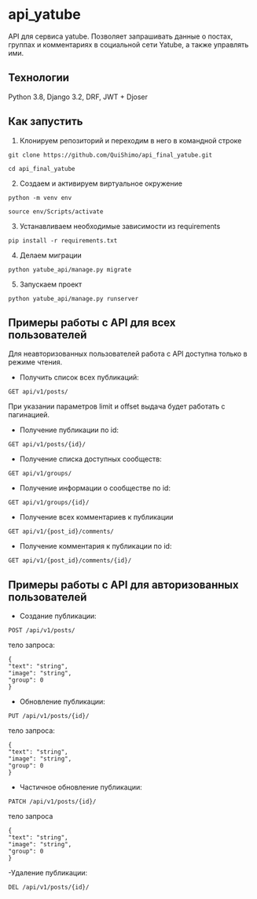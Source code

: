 # api_yatube
API для сервиса yatube. Позволяет запрашивать данные о постах, группах и комментариях в социальной сети Yatube, а также управлять ими.
## Технологии
Python 3.8, Django 3.2, DRF, JWT + Djoser
## Как запустить
1. Клонируем репозиторий и переходим в него в командной строке

```
git clone https://github.com/QuiShimo/api_final_yatube.git
```

```
cd api_final_yatube
```

2. Создаем и активируем виртуальное окружение

```
python -m venv env
```

```
source env/Scripts/activate
```

3. Устанавливаем необходимые зависимости из requirements

```
pip install -r requirements.txt
```

4. Делаем миграции

```
python yatube_api/manage.py migrate
```

5. Запускаем проект

```
python yatube_api/manage.py runserver
```
## Примеры работы с API для всех пользователей
Для неавторизованных пользователей работа с API доступна только в режиме чтения.
- Получить список всех публикаций:
```
GET api/v1/posts/
```
При указании параметров limit и offset выдача будет работать с пагинацией.
- Получение публикации по id:
``` 
GET api/v1/posts/{id}/
```
- Получение списка доступных сообществ:
```
GET api/v1/groups/
```
- Получение информации о сообществе по id:
```
GET api/v1/groups/{id}/
```
- Получение всех комментариев к публикации
```
GET api/v1/{post_id}/comments/
``` 
- Получение комментария к публикации по id:
```
GET api/v1/{post_id}/comments/{id}/
```
## Примеры работы с API для авторизованных пользователей
- Создание публикации:
``` 
POST /api/v1/posts/
```
тело запроса:
```
{
"text": "string",
"image": "string",
"group": 0
}
```
- Обновление публикации:
```
PUT /api/v1/posts/{id}/
```
тело запроса:
```
{
"text": "string",
"image": "string",
"group": 0
}
```

- Частичное обновление публикации:
```
PATCH /api/v1/posts/{id}/
```
тело запроса
```
{
"text": "string",
"image": "string",
"group": 0
}
```

-Удаление публикации:
```
DEL /api/v1/posts/{id}/
```
